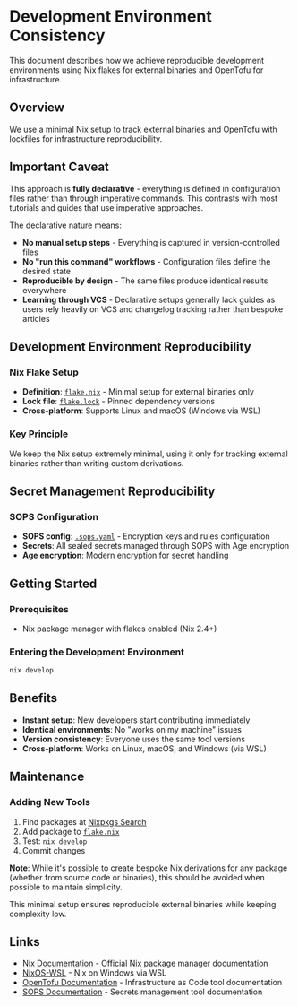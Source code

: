 # Development Environment Consistency

This document describes how we achieve reproducible development environments using Nix flakes for external binaries and OpenTofu for infrastructure.

## Overview

We use a minimal Nix setup to track external binaries and OpenTofu with lockfiles for infrastructure reproducibility.

## Important Caveat

This approach is **fully declarative** - everything is defined in configuration files rather than through imperative commands. This contrasts with most tutorials and guides that use imperative approaches.

The declarative nature means:

- **No manual setup steps** - Everything is captured in version-controlled files
- **No "run this command" workflows** - Configuration files define the desired state
- **Reproducible by design** - The same files produce identical results everywhere
- **Learning through VCS** - Declarative setups generally lack guides as users rely heavily on VCS and changelog tracking rather than bespoke articles

## Development Environment Reproducibility

### Nix Flake Setup

- **Definition**: [`flake.nix`](../flake.nix) - Minimal setup for external binaries only
- **Lock file**: [`flake.lock`](../flake.lock) - Pinned dependency versions
- **Cross-platform**: Supports Linux and macOS (Windows via WSL)

### Key Principle

We keep the Nix setup extremely minimal, using it only for tracking external binaries rather than writing custom derivations.

## Secret Management Reproducibility

### SOPS Configuration

- **SOPS config**: [`.sops.yaml`](../.sops.yaml) - Encryption keys and rules configuration
- **Secrets**: All sealed secrets managed through SOPS with Age encryption
- **Age encryption**: Modern encryption for secret handling

## Getting Started

### Prerequisites

- Nix package manager with flakes enabled (Nix 2.4+)

### Entering the Development Environment

```bash
nix develop
```

## Benefits

- **Instant setup**: New developers start contributing immediately
- **Identical environments**: No "works on my machine" issues
- **Version consistency**: Everyone uses the same tool versions
- **Cross-platform**: Works on Linux, macOS, and Windows (via WSL)

## Maintenance

### Adding New Tools

1. Find packages at [Nixpkgs Search](https://search.nixos.org/packages)
2. Add package to [`flake.nix`](../flake.nix)
3. Test: `nix develop`
4. Commit changes

**Note**: While it's possible to create bespoke Nix derivations for any package (whether from source code or binaries), this should be avoided when possible to maintain simplicity.

This minimal setup ensures reproducible external binaries while keeping complexity low.

## Links

- [Nix Documentation](https://nixos.org/learn/) - Official Nix package manager documentation
- [NixOS-WSL](https://github.com/nix-community/NixOS-WSL) - Nix on Windows via WSL
- [OpenTofu Documentation](https://opentofu.org/docs/) - Infrastructure as Code tool documentation
- [SOPS Documentation](https://github.com/mozilla/sops) - Secrets management tool documentation
